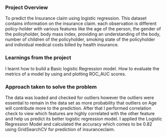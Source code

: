 ### Project Overview

 To predict the Insurance claim using logistic regression. This dataset contains information on the insurance claim. each observation is different policy-holder with various features like the age of the person, the gender of the policyholder, body mass index, providing an understanding of the body, number of children of the policyholder, smoking state of the policyholder and individual medical costs billed by health insurance.


### Learnings from the project

 I learnt how to build a Basic logistic Regression model. How to evaluate the metrics of a model by using and plotting ROC_AUC scores.


### Approach taken to solve the problem

 The data was loaded and checked for outliers however the outliers were essential to remain in the data set as more probability that outliers on Age will contribute more to the prediction.
After that I performed correlation check to view which features are highly correlated with the other feature and help us predict its better logistic regression model.
I applied the Logistic Regression Model and calculated the accuracy which comes to be 0.82 using GridSearchCV for prediction of insuranceclaim.


